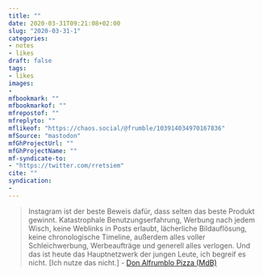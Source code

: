 ```yaml
---
title: ""
date: 2020-03-31T09:21:08+02:00
slug: "2020-03-31-1"
categories:
- notes
- likes
draft: false
tags:
- likes
images:
-
mfbookmark: ""
mfbookmarkof: ""
mfrepostof: ""
mfreplyto: ""
mflikeof: "https://chaos.social/@frumble/103914034970167836"
mfSource: "mastodon"
mfGhProjectUrl: ""
mfGhProjectName: ""
mf-syndicate-to:
- "https://twitter.com/rretsiem"
cite: ""
syndication:
-
---
```


>Instagram ist der beste Beweis dafür, dass selten das beste Produkt gewinnt.
Katastrophale Benutzungserfahrung, Werbung nach jedem Wisch, keine Weblinks in Posts erlaubt, lächerliche Bildauflösung, keine chronologische Timeline, außerdem alles voller Schleichwerbung, Werbeaufträge und generell alles verlogen. Und das ist heute das Hauptnetzwerk der jungen Leute, ich begreif es nicht. [Ich nutze das nicht.] - [Don Alfrumblo Pizza (MdB)](https://chaos.social/@frumble)